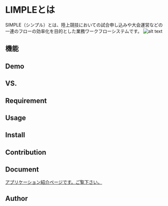 LIMPLEとは
====
SIMPLE（シンプル）とは、陸上競技においての試合申し込みや大会運営などの一連のフローの効率化を目的とした業務ワークフローシステムです。
![alt text](https://raw.githubusercontent.com/username/projectname/branch/path/to/img.png)



## 機能


## Demo

## VS. 

## Requirement

## Usage

## Install

## Contribution

## Document

[アプリケーション紹介ページです。ご覧下さい。](https://stark-hamlet-44140.herokuapp.com/)

## Author


